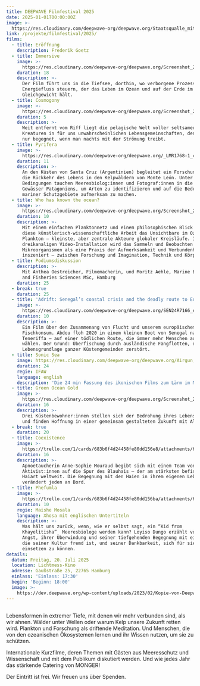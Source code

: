 ```yaml
---
title: DEEPWAVE Filmfestival 2025
date: 2025-01-01T00:00:00Z
image: >-
  https://res.cloudinary.com/deepwave-org/deepwave.org/Staatsqualle_mit_Schweif_auf_Schwarz_vqqnke.jpg
link: /projekte/filmfestival/2025/
films:
  - title: Eröffnung
    description: Frederik Goetz
  - title: Immersive
    image: >-
      https://res.cloudinary.com/deepwave-org/deepwave.org/Screenshot_2025-05-31_141202_aks7bh.png
    duration: 18
    description: >-
      Der Film führt uns in die Tiefsee, dorthin, wo verborgene Prozesse den
      Energiefluss steuern, der das Leben im Ozean und auf der Erde im
      Gleichgewicht hält. 
  - title: Cosmogony
    image: >-
      https://res.cloudinary.com/deepwave-org/deepwave.org/Screenshot_2025-05-31_143255_qst7ju.png
    duration: 5
    description: >-
      Weit entfernt vom Riff liegt die pelagische Welt voller seltsamer
      Kreaturen in für uns unwahrscheinlichen Lebensgemeinschaften, denen man
      nur begegnet, wenn man nachts mit der Strömung treibt.
  - title: Pyrifera
    image: >-
      https://res.cloudinary.com/deepwave-org/deepwave.org/_LMR1768-1_copia_fykaag.jpg
    duration: 11
    description: >-
      An den Küsten von Santa Cruz (Argentinien) begleitet ein Forschungsteam
      die Rückkehr des Lebens in den Kelpwäldern von Monte León. Unter harschen
      Bedingungen tauchen Meeresbiolog:innen und Fotograf:innen in die kalten
      Gewässer Patagoniens, um Arten zu identifizieren und auf die Bedeutung
      mariner Schutzgebiete aufmerksam zu machen.
  - title: Who has known the ocean?
    image: >-
      https://res.cloudinary.com/deepwave-org/deepwave.org/Screenshot_2025-05-31_160856_uivrvy.png
    duration: 10
    description: >-
      Mit einem einfachen Planktonnetz und einem philosophischen Blick erkundet
      diese künstlerisch-wissenschaftliche Arbeit das Unsichtbare im Ozean:
      Plankton – kleinste, aber zentrale Akteure globaler Kreisläufe. In einer
      dreikanaligen Video-Installation wird das Sammeln und Beobachten dieser
      Mikroorganismen als eine Praxis der Aufmerksamkeit und Verbundenheit
      inszeniert – zwischen Forschung und Imagination, Technik und Körper.
  - title: Podiumsdiskussion
    description: >-
      Mit Anthea Oestreicher, Filmemacherin, und Moritz Aehle, Marine Ecosystem
      and Fisheries Sciences MSc, Hamburg 
    duration: 25
  - break: true
    duration: 25
  - title: 'Adrift: Senegal’s coastal crisis and the deadly route to Europe'
    image: >-
      https://res.cloudinary.com/deepwave-org/deepwave.org/SEN24R7166_eiy7mx.webp
    duration: 10
    description: >-
      Ein Film über den Zusammenang von Flucht und unserem europäischem
      Fischkonsum. Abdou floh 2020 in einem kleinen Boot von Senegal nach
      Teneriffa – auf einer tödlichen Route, die immer mehr Menschen aus Not
      wählen. Der Grund: Überfischung durch ausländische Fangflotten, die die
      Lebensgrundlage ganzer Küstengemeinden zerstört. 
  - title: Sonic Sea
    image: https://res.cloudinary.com/deepwave-org/deepwave.org/Airgun_06_rdlruc.jpg
    duration: 24
    regie: IFAW
    language: english
    description: 'Die 24 min Fassung des ikonischen Films zum Lärm im Meer.  '
  - title: Green Ocean Gold
    image: >-
      https://res.cloudinary.com/deepwave-org/deepwave.org/Screenshot_2025-05-31_162828_s3rnyc.png
    duration: 16
    description: >-
      Drei Küstenbewohner:innen stellen sich der Bedrohung ihres Lebensraums –
      und finden Hoffnung in einer gemeinsam gestalteten Zukunft mit Algen.
  - break: true
    duration: 20
  - title: Coexistence
    image: >-
      https://trello.com/1/cards/683b6f4d24458fe80dd156e8/attachments/683b6f4e24458fe80dd15816/download/Screenshot_2025-05-31_161917.png
    duration: 16
    description: >-
      Apnoetaucherin Anne-Sophie Mouraud begibt sich mit einem Team von
      Aktivist:innen auf die Spur des Blauhais – der am stärksten befischten
      Haiart weltweit. Die Begegnung mit den Haien in ihrem eigenen Lebensraum
      verändert jeden an Bord. 
  - title: Phefumla
    image: >-
      https://trello.com/1/cards/683b6f4d24458fe80dd156ba/attachments/683b6f4e24458fe80dd15808/download/Phefumla_Copyright_NEWF-Congress.jpg
    duration: 10
    regie: Maishe Mosala
    language: Xhosa mit englischen Untertiteln
    description: >-
      Was hält uns zurück, wenn, wie er selbst sagt, ein “Kid from
      Khayelitisha”  Meeresbiologe werden kann? Loyiso Dungo erzählt von seiner
      Angst, ihrer Überwindung und seiner tiefgehenden Begegnung mit einer Welt,
      die seiner Kultur fremd ist, und seiner Dankbarkeit, sich für sie
      einsetzen zu können.
details:
  datum: Freitag, 20. Juli 2025
  location: Lichtmess-Kino
  adresse: Gaußstraße 25, 22765 Hamburg
  einlass: 'Einlass: 17:30'
  begin: 'Beginn: 18:00'
  image: >-
    https://dev.deepwave.org/wp-content/uploads/2023/02/Kopie-von-Deepwave_FilmFest_HH__FotoJQuast_469-1280x854.jpg
---
```

##

Lebensformen in extremer Tiefe, mit denen wir mehr verbunden sind, als wir ahnen. Wälder unter Wellen oder warum Kelp unsere Zukunft retten wird. Plankton und Forschung als driftende Meditation. Und Menschen, die von den ozeanischen Ökosystemen lernen und ihr Wissen nutzen, um sie zu schützen.

Internationale Kurzfilme, deren Themen mit Gästen aus Meeresschutz und Wissenschaft und mit dem Publikum diskutiert werden. Und wie jedes Jahr das stärkende Catering von MONGER!

Der Eintritt ist frei. Wir freuen uns über Spenden.